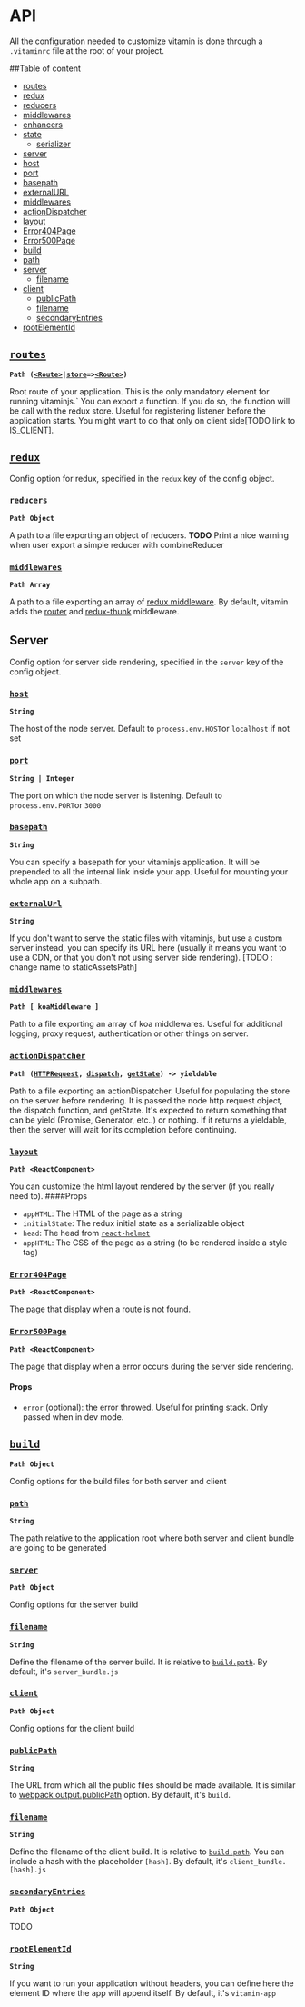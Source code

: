 
# API
All the configuration needed to customize vitamin is done through a `.vitaminrc`
file at the root of your project.

##Table of content

- [routes](#routes)
- [redux](#redux)
 - [reducers](#reducers)
 - [middlewares](#reduxMiddlewares)
 - [enhancers](#enhancers)
 - [state](#state)
   - [serializer](#serializer)
- [server](#server)
 - [host](#host)
 - [port](#port)
 - [basepath](#basepath)
 - [externalURL](externalUrl)
 - [middlewares](#serverMiddlewares)
 - [actionDispatcher](#actionDispatcher)
 - [layout](#layout)
 - [Error404Page](#Error404)
 - [Error500Page](#Error500)
- [build](#build)
 - [path](#buildPath)
 - [server](#buildServer)
   - [filename](#serverFilename)
 - [client](#client)
   - [publicPath](#publicPath)
    - [filename](#clientFilename)
    - [secondaryEntries](#secondaryEntries)
- [rootElementId](#rootElementId)

## <a id='routes'></a>[`routes`](#routes)
**`Path (`[`<Route>`](https://github.com/reactjs/react-router/blob/master/docs/API.md#route)` | `[`store`](http://redux.js.org/docs/api/Store.html#store)` => `[`<Route>`](https://github.com/reactjs/react-router/blob/master/docs/API.md#route)`)`**


Root route of your application. This is the only mandatory element for running vitaminjs.`
You can export a function. If you do so, the function will be call with the redux store. Useful
for registering listener before the application starts. You might want to do that only on client side[TODO link to IS_CLIENT].

## <a id='redux'></a>[`redux`](#redux)
Config option for redux, specified in the `redux` key of the config object.
### <a id='reducers'></a>[`reducers`](#reducers)
**`Path Object`**


A path to a file exporting an object of reducers. **TODO** Print a nice warning when user export
a simple reducer with combineReducer

### <a id='reduxMiddlewares'></a>[`middlewares`](#reduxMiddlewares)
**`Path Array`**


A path to a file exporting an array of [redux middleware](http://redux.js.org/docs/advanced/Middleware.html). By default, vitamin adds the [router](https://github.com/reactjs/react-router-redux#what-if-i-want-to-issue-navigation-events-via-redux-actions) and
[redux-thunk](https://github.com/gaearon/redux-thunk) middleware.

## Server
Config option for server side rendering, specified in the `server` key of the config object.
### <a id='host'></a>[`host`](#host)
**`String`**


The host of the node server. Default to `process.env.HOST`or `localhost`
if not set

### <a id='port'></a>[`port`](#port)
**`String | Integer`**


The port on which the node server is listening. Default to `process.env.PORT`or `3000`

### <a id='basepath'></a>[`basepath`](#basepath)
**`String`**


You can specify a basepath for your vitaminjs application. It will be prepended to all the internal
link inside your app. Useful for mounting your whole app on a subpath.

### <a id='externalUrl'></a>[`externalUrl`](#externalUrl)
**`String`**


If you don't want to serve the static files with vitaminjs, but use a custom server instead, you can
specify its URL here (usually it means you want to use a CDN, or that you don't not using server side rendering). [TODO : change name to staticAssetsPath]

### <a id='serverMiddlewares'></a>[`middlewares`](#serverMiddlewares)
**`Path [ koaMiddleware ]`**


Path to a file exporting an array of koa middlewares. Useful for additional logging, proxy request,
authentication or other things on server.

### <a id='actionDispatcher'></a>[`actionDispatcher`](#actionDispatcher)
**`Path (`[`HTTPRequest`](https://nodejs.org/api/http.html#http_class_http_clientrequest)`, `[`dispatch`](https://redux.js.org/docs/api/Store.html#getState)`, `[`getState`](http://redux.js.org/docs/api/Store.html#getState)`) -> yieldable`**


Path to a file exporting an actionDispatcher. Useful for populating the store on the server before rendering.
It is passed the node http request object, the dispatch function, and getState. It's expected to return something that can be yield (Promise, Generator, etc..) or nothing. If it returns a yieldable, then the server will wait for its completion before continuing.

### <a id='layout'></a>[`layout`](#layout)
**`Path <ReactComponent>`**


You can customize the html layout rendered by the server (if you really need to).
####Props
- `appHTML`: The HTML of the page as a string
- `initialState`: The redux initial state as a serializable object
- `head`: The head from [`react-helmet`](https://github.com/nfl/react-helmet#server-usage)
- `appHTML`: The CSS of the page as a string (to be rendered inside a style tag)

### <a id='Error404'></a>[`Error404Page`](#Error404)
**`Path <ReactComponent>`**


The page that display when a route is not found.

### <a id='Error500'></a>[`Error500Page`](#Error500)
**`Path <ReactComponent>`**


The page that display when a error occurs during the server side rendering.
#### Props
- `error` (optional): the error throwed. Useful for printing stack. Only passed when in dev mode.

## <a id='build'></a>[`build`](#build)
**`Path Object`**


Config options for the build files for both server and client

### <a id='buildPath'></a>[`path`](#buildPath)
**`String`**


The path relative to the application root where both server and client bundle are going to be generated

### <a id='buildServer'></a>[`server`](#buildServer)
**`Path Object`**


Config options for the server build

### <a id='serverFilename'></a>[`filename`](#serverFilename)
**`String `**


Define the filename of the server build. It is relative to [`build.path`](#buildPath). By default, it's `server_bundle.js`

### <a id='client'></a>[`client`](#client)
**`Path Object`**


Config options for the client build

### <a id='publicPath'></a>[`publicPath`](#publicPath)
**`String`**


The URL from which all the public files should be made available. It is similar to [webpack output.publicPath](https://webpack.github.io/docs/configuration.html#output-publicpath) option. By default, it's `build`.

### <a id='clientFilename'></a>[`filename`](#clientFilename)
**`String`**


Define the filename of the client build. It is relative to [`build.path`](#buildPath). You can include a hash with the placeholder `[hash]`. By default, it's `client_bundle.[hash].js`

### <a id='secondaryEntries'></a>[`secondaryEntries`](#secondaryEntries)
**`Path Object`**

TODO 

### <a id='rootElementId'></a>[`rootElementId`](#rootElementId)
**`String`**

If you want to run your application without headers, you can define here the element ID where the app will append itself. By default, it's `vitamin-app`
